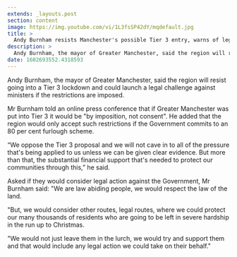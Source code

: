 ```yaml
--- 
extends: _layouts.post 
section: content 
image: https://img.youtube.com/vi/1L3fsSP42dY/mqdefault.jpg 
title: > 
  Andy Burnham resists Manchester's possible Tier 3 entry, warns of legal action 
description: > 
  Andy Burnham, the mayor of Greater Manchester, said the region will resist going into a Tier 3 lockdown and could launch a legal challenge against ministers if the restrictions are imposed.Mr Burnham told an online press conference that if Greater Manchester was put into Tier 3 it would be "by imposition, not consent".But more than that, the substantial financial support that's needed to protect our communities through this,” he said.Asked if they would consider legal action against the Government, Mr Burnham said: "We are law abiding people, we would respect the law of the land."But, we would consider other routes, legal routes, where we could protect our many thousands of residents who are going to be left in severe hardship in the run up to Christmas. 
date: 1602693552.4318593 
--- 
```

Andy Burnham, the mayor of Greater Manchester, said the region will resist going into a Tier 3 lockdown and could launch a legal challenge against ministers if the restrictions are imposed.

Mr Burnham told an online press conference that if Greater Manchester was put into Tier 3 it would be "by imposition, not consent". He added that the region would only accept such restrictions if the Government commits to an 80 per cent furlough scheme.

“We oppose the Tier 3 proposal and we will not cave in to all of the pressure that's being applied to us unless we can be given clear evidence. But more than that, the substantial financial support that's needed to protect our communities through this,” he said.

Asked if they would consider legal action against the Government, Mr Burnham said: "We are law abiding people, we would respect the law of the land.

"But, we would consider other routes, legal routes, where we could protect our many thousands of residents who are going to be left in severe hardship in the run up to Christmas.

"We would not just leave them in the lurch, we would try and support them and that would include any legal action we could take on their behalf."